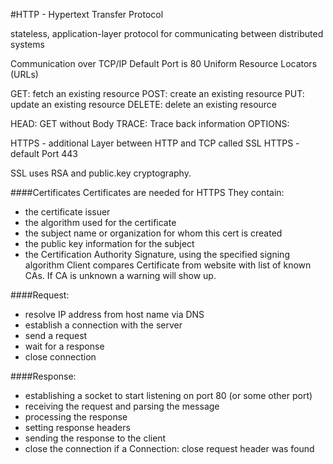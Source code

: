 #HTTP - Hypertext Transfer Protocol

stateless, application-layer protocol for communicating between distributed systems

Communication over TCP/IP
Default Port is 80
Uniform Resource Locators (URLs)


GET: fetch an existing resource
POST: create an existing resource
PUT: update an existing resource
DELETE: delete an existing resource

HEAD: GET without Body
TRACE: Trace back information
OPTIONS: 

HTTPS - additional Layer between HTTP and TCP called SSL
HTTPS - default Port 443

SSL uses RSA and public.key cryptography.

####Certificates
Certificates are needed for HTTPS
They contain:
* the certificate issuer
* the algorithm used for the certificate
* the subject name or organization for whom this cert is created
* the public key information for the subject
* the Certification Authority Signature, using the specified signing algorithm
Client compares Certificate from website with list of known CAs. If CA is unknown a warning will show up.

####Request:
* resolve IP address from host name via DNS
* establish a connection with the server
* send a request
* wait for a response
* close connection


####Response:
* establishing a socket to start listening on port 80 (or some other port)
* receiving the request and parsing the message
* processing the response
* setting response headers
* sending the response to the client
* close the connection if a Connection: close request header was found